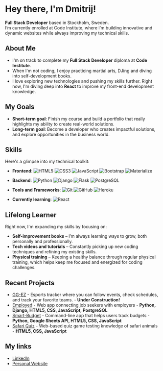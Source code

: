 # Hey there, I'm Dmitrij!

**Full Stack Developer** based in Stockholm, Sweden.  
I’m currently enrolled at Code Institute, where I’m building innovative and dynamic websites while always improving my technical skills.

## About Me
- I'm on track to complete my **Full Stack Developer** diploma at **Code Institute**.
- When I'm not coding, I enjoy practicing martial arts, DJing and diving into self-development books.
- I love exploring new technologies and pushing my skills further. Right now, I'm diving deep into **React** to improve my front-end development knowledge.

## My Goals
- **Short-term goal**: Finish my course and build a portfolio that really highlights my ability to create real-world solutions.
- **Long-term goal**: Become a developer who creates impactful solutions, and explore opportunities in the business world.

## Skills
Here's a glimpse into my technical toolkit:
- **Frontend**:
  ![HTML5](https://img.shields.io/badge/HTML5%20-%23E34F26.svg?&style=for-the-badge&logo=HTML5&logoColor=FFFFFF)
  ![CSS3](https://img.shields.io/badge/CSS3%20-%231572B6.svg?&style=for-the-badge&logo=CSS3&logoColor=FFFFFF)
  ![JavaScript](https://img.shields.io/badge/JavaScript%20-%23323330.svg?&style=for-the-badge&logo=JavaScript&logoColor=F7DF1E)
  ![Bootstrap](https://img.shields.io/badge/Bootstrap-563D7C?style=for-the-badge&logo=bootstrap&logoColor=white)
  ![Materialize](https://img.shields.io/badge/Materialize%20CSS-EB6E4B.svg?&style=for-the-badge&logo=materializecss&logoColor=FFFFFF)
  
- **Backend**:
  ![Python](https://img.shields.io/badge/Python%20-%23004D7A.svg?&style=for-the-badge&logo=python&logoColor=ffdf76)
  ![Django](https://img.shields.io/badge/Django-092E20?style=for-the-badge&logo=django&logoColor=white)
  ![Flask](https://img.shields.io/badge/Flask-000000?style=for-the-badge&logo=flask&logoColor=white)
  ![PostgreSQL](https://img.shields.io/badge/PostgreSQL-316192?style=for-the-badge&logo=postgresql&logoColor=white)

- **Tools and Frameworks**:
  ![Git](https://img.shields.io/badge/Git-%23F05033.svg?style=for-the-badge&logo=git&logoColor=white)
  ![GitHub](https://img.shields.io/badge/GitHub%20-%23181717.svg?&style=for-the-badge&logo=github&logoColor=white)
  ![Heroku](https://img.shields.io/badge/Heroku-430098?style=for-the-badge&logo=heroku&logoColor=white)

- **Currently learning**: 
  ![React](https://img.shields.io/badge/React-20232A?style=for-the-badge&logo=react&logoColor=61DAFB)

## Lifelong Learner
Right now, I'm expanding my skills by focusing on:
- **Self-improvement books** – I’m always learning ways to grow, both personally and professionally.
- **Tech videos and tutorials** – Constantly picking up new coding techniques and refining my existing skills.
- **Physical training** – Keeping a healthy balance through regular physical training, which helps keep me focused and energized for coding challenges.

## Recent Projects

- [GG-EZ](https://github.com/Dimmanzo/GG-EZ) - Esports tracker where you can follow events, check schedules, and track your favorite teams. - **Under Construction!**
- [Employed](https://github.com/Dimmanzo/employed) - Web app connecting job seekers with employers - **Python, Django, HTML5, CSS, JavaScript, PostgreSQL**
- [Smart-Budget](https://github.com/Dimmanzo/smart-budget) - Command-line app that helps users track budgets - **Python, Google Sheets API, HTML5, CSS, JavaScript**
- [Safari Quiz](https://github.com/Dimmanzo/safari-quiz) - Web-based quiz game testing knowledge of safari animals - **HTML5, CSS, JavaScript**

## My links

- [LinkedIn](https://www.linkedin.com/in/dmitrij-sazniov/)
- [Personal Website](https://dimmanzo.com/) 
